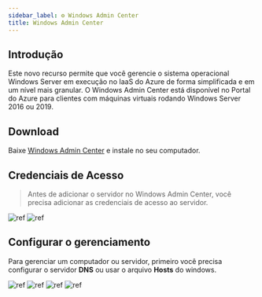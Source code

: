 ```yaml
---
sidebar_label: ⚙ Windows Admin Center
title: Windows Admin Center
---
```


## Introdução

Este novo recurso permite que você gerencie o sistema operacional Windows Server em execução no IaaS do Azure de forma simplificada e em um nível mais granular. O Windows Admin Center está disponível no Portal do Azure para clientes com máquinas virtuais rodando Windows Server 2016 ou 2019.

## Download

Baixe [Windows Admin Center](https://www.microsoft.com/en-us/evalcenter/evaluate-windows-admin-center) e instale no seu computador.

## Credenciais de Acesso

> Antes de adicionar o servidor no Windows Admin Center, você precisa adicionar as credenciais de acesso ao servidor.

![ref](https://i.imgur.com/Aos3eQH.png)
![ref](https://i.imgur.com/uMVySIZ.png)

## Configurar o gerenciamento

Para gerenciar um computador ou servidor, primeiro você precisa configurar o servidor **DNS** ou usar o arquivo **Hosts** do windows.

![ref](https://i.imgur.com/W7hAOlS.png)
![ref](https://i.imgur.com/dgu4io3.png)
![ref](https://i.imgur.com/MPQInxa.png)
![ref](https://i.imgur.com/R0Pbi5q.png)